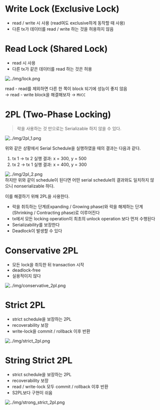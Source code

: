 # Write Lock (Exclusive Lock)

- read / write 시 사용 (read여도 exclusive하게 동작할 때 사용)
- 다른 tx가 데이터를 read / write 하는 것을 허용하지 않음
# Read Lock (Shared Lock)

- read 시 사용
- 다른 tx가 같은 데이터를 read 하는 것은 허용

![../img/lock.png](../img/lock.png)

read - read를 제외하면 다른 한 쪽이 block 되기에 성능이 좋지 않음  
→ read - write block을 해결해보자 → `MVCC`
# 2PL (Two-Phase Locking)

> 락을 사용하는 것 만으로는 Serializable 하지 않을 수 있다.

![../img/2pl_1.png](../img/2pl_1.png)

위와 같은 상황에서 Serial Schedule을 실행하였을 때의 결과는 다음과 같다.
1. tx 1 → tx 2 실행 결과: x = 300, y = 500
2. tx 2 → tx 1 실행 결과: x = 400, y = 300

![../img/2pl_2.png](../img/2pl_2.png)  
하지만 위와 같이 schedule이 된다면 어떤 serial schedule의 결과와도 일치하지 않으니 nonserializable 하다.

이를 해결하기 위해 2PL을 사용한다.  
- 락을 취득하는 단계(Expanding / Growing phase)와 락을 해제하는 단계(Shrinking / Contracting phase)로 이루어진다
- tx에서 모든 locking operation이 최초의 unlock operation 보다 먼저 수행된다
- Serializability를 보장한다
- Deadlock이 발생할 수 있다

# Conservative 2PL

- 모든 lock을 취득한 뒤 transaction 시작
- deadlock-free
- 실용적이지 않다

![../img/conservative_2pl.png](../img/conservative_2pl.png)

# Strict 2PL

- strict schedule을 보장하는 2PL
- recoverability 보장
- write-lock을 commit / rollback 이후 반환

![../img/strict_2pl.png](../img/strict_2pl.png)

# String Strict 2PL

- strict schedule을 보장하는 2PL
- recoverability 보장
- read / write-lock 모두 commit / rollback 이후 반환
- S2PL보다 구현이 쉬움

![../img/strong_strict_2pl.png](../img/strong_strict_2pl.png)
